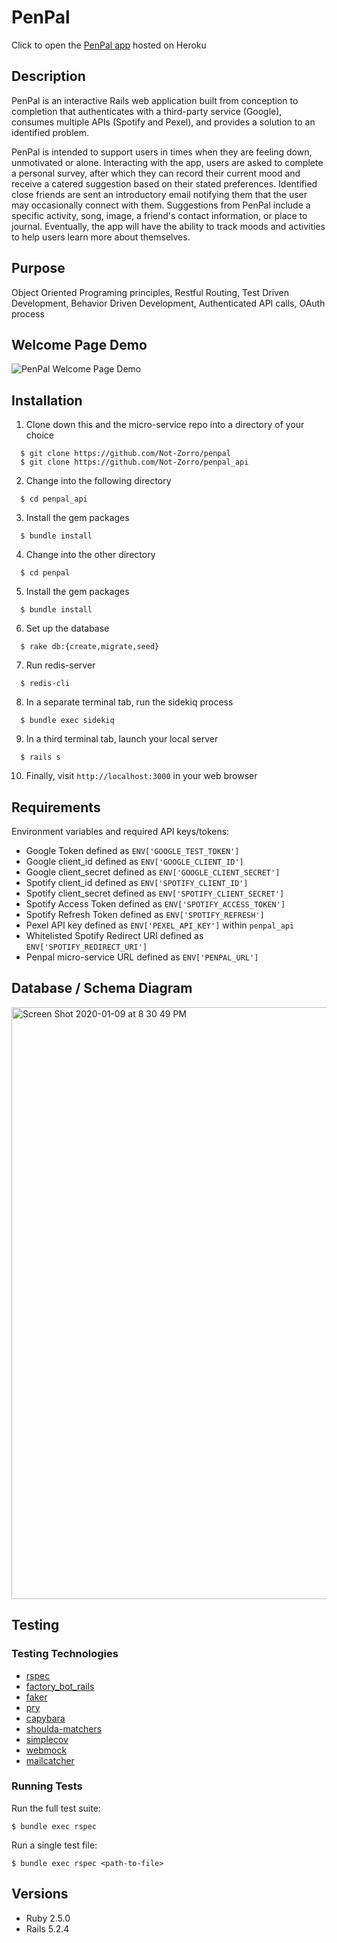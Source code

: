 # PenPal

Click to open the [PenPal app](https://penpal-boost.herokuapp.com/) hosted on Heroku

## Description
PenPal is an interactive Rails web application built from conception to completion that authenticates with a third-party service (Google), consumes multiple APIs (Spotify and Pexel), and provides a solution to an identified problem.

PenPal is intended to support users in times when they are feeling down, unmotivated or alone. Interacting with the app, users are asked to complete a personal survey, after which they can record their current mood and receive a catered suggestion based on their stated preferences. Identified close friends are sent an introductory email notifying them that the user may occasionally connect with them. Suggestions from PenPal include a specific activity, song, image, a friend's contact information, or place to journal. Eventually, the app will have the ability to track moods and activities to help users learn more about themselves.

## Purpose
Object Oriented Programing principles, Restful Routing, Test Driven Development, Behavior Driven Development, Authenticated API calls, OAuth process

## Welcome Page Demo

![PenPal Welcome Page Demo](https://user-images.githubusercontent.com/50811220/72157621-4ac66c80-33b0-11ea-8105-67699afd1607.gif)

## Installation
1. Clone down this and the micro-service repo into a directory of your choice
```
  $ git clone https://github.com/Not-Zorro/penpal
  $ git clone https://github.com/Not-Zorro/penpal_api
```
2. Change into the following directory
```
  $ cd penpal_api
```
3. Install the gem packages
```
  $ bundle install
```
4. Change into the other directory
```
  $ cd penpal
```
5. Install the gem packages
```
  $ bundle install
```
6. Set up the database
```
  $ rake db:{create,migrate,seed}
```
7. Run redis-server
```
  $ redis-cli
```
8. In a separate terminal tab, run the sidekiq process
```
  $ bundle exec sidekiq
```
9. In a third terminal tab, launch your local server
```
  $ rails s
```
10. Finally, visit `http://localhost:3000` in your web browser

## Requirements
Environment variables and required API keys/tokens:
* Google Token defined as `ENV['GOOGLE_TEST_TOKEN']`
* Google client_id defined as `ENV['GOOGLE_CLIENT_ID']`
* Google client_secret defined as `ENV['GOOGLE_CLIENT_SECRET']`
* Spotify client_id defined as `ENV['SPOTIFY_CLIENT_ID']`
* Spotify client_secret defined as `ENV['SPOTIFY_CLIENT_SECRET']`
* Spotify Access Token defined as `ENV['SPOTIFY_ACCESS_TOKEN']`
* Spotify Refresh Token defined as `ENV['SPOTIFY_REFRESH']`
* Pexel API key defined as `ENV['PEXEL_API_KEY']` within `penpal_api`
* Whitelisted Spotify Redirect URI defined as `ENV['SPOTIFY_REDIRECT_URI']`
* Penpal micro-service URL defined as `ENV['PENPAL_URL']`

## Database / Schema Diagram

<img width="947" alt="Screen Shot 2020-01-09 at 8 30 49 PM" src="https://user-images.githubusercontent.com/50811220/72127545-f39ca980-3367-11ea-8ee6-aa78902a7dec.png">

## Testing

### Testing Technologies
* [rspec](https://github.com/rspec/rspec)
* [factory_bot_rails](https://github.com/rubocop-hq/rubocop)
* [faker](https://github.com/faker-ruby/faker)
* [pry](https://github.com/pry/pry)
* [capybara](https://github.com/teamcapybara/capybara)
* [shoulda-matchers](https://github.com/thoughtbot/shoulda-matchers)
* [simplecov](https://github.com/colszowka/simplecov)
* [webmock](https://github.com/bblimke/webmock)
* [mailcatcher](https://mailcatcher.me/)

### Running Tests
Run the full test suite:
```
$ bundle exec rspec
```

Run a single test file:
```
$ bundle exec rspec <path-to-file>
```

## Versions
- Ruby 2.5.0
- Rails 5.2.4
